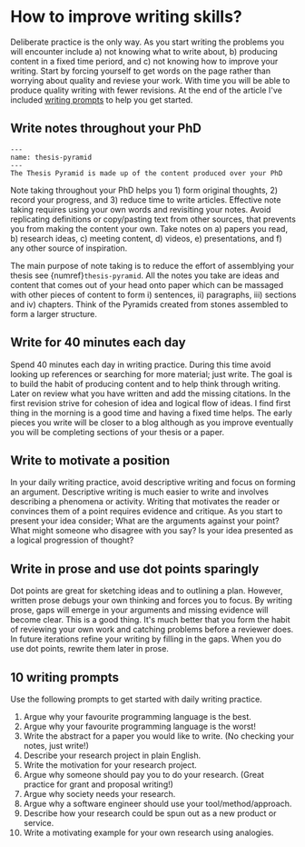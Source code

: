 # How to improve writing skills?

Deliberate practice is the only way. As you start writing the problems you will encounter include a) not knowing what to write about, b) producing content in a fixed time periord, and c) not knowing how to improve your writing. Start by forcing yourself to get words on the page rather than worrying about quality and reviese your work. With time you will be able to produce quality writing with fewer revisions. At the end of the article I've included [writing prompts](#10-writing-ideas) to help you get started.

## Write notes throughout your PhD

```{figure} ./figures/thesis-pyramid.svg
---
name: thesis-pyramid
---
The Thesis Pyramid is made up of the content produced over your PhD
```

Note taking throughout your PhD helps you 1) form original thoughts, 2) record your progress, and 3) reduce time to write articles. Effective note taking requires using your own words and revisiting your notes. Avoid replicating definitions or copy/pasting text from other sources, that prevents you from making the content your own. Take notes on a) papers you read, b) research ideas, c) meeting content, d) videos, e) presentations, and f) any other source of inspiration. 

The main purpose of note taking is to reduce the effort of assemblying your thesis see {numref}`thesis-pyramid`. All the notes you take are ideas and content that comes out of your head onto paper which can be massaged with other pieces of content to form i) sentences, ii) paragraphs, iii) sections and iv) chapters. Think of the Pyramids created from stones assembled to form a larger structure. 

## Write for 40 minutes each day

Spend 40 minutes each day in writing practice. During this time avoid looking up references or searching for more material; just write. The goal is to build the habit of producing content and to help think through writing. Later on review what you have written and add the missing citations. In the first revision strive for cohesion of idea and logical flow of ideas. I find first thing in the morning is a good time and having a fixed time helps. The early pieces you write will be closer to a blog although as you improve eventually you will be completing  sections of your thesis or a paper. 

## Write to motivate a position  

In your daily writing practice, avoid descriptive writing and focus on forming an argument. Descriptive writing is much easier to write and involves describing a phenomena or activity. Writing that motivates the reader or convinces them of a point requires evidence and critique. As you start to present your idea consider; What are the arguments against your point? What might someone who disagree with you say? Is your idea presented as a logical progression of thought? 

## Write in prose and use dot points sparingly 

Dot points are great for sketching ideas and to outlining a plan. However, written prose debugs your own thinking and forces you to focus. By writing prose, gaps will emerge in your arguments and missing evidence will become clear. This is a good thing. It's much better that you form the habit of reviewing your own work and catching problems before a reviewer does. In future iterations refine your writing by filling in the gaps. When you do use dot points, rewrite them later in prose.


## 10 writing prompts
Use the following prompts to get started with daily writing practice. 

1. Argue why your favourite programming language is the best. 
2. Argue why your favourite programming language is the worst!
3. Write the abstract for a paper you would like to write. (No checking your notes, just write!)
4. Describe your research project in plain English.
5. Write the motivation for your research project.
6. Argue why someone should pay you to do your research. (Great practice for grant and proposal writing!)
7. Argue why society needs your research. 
8. Argue why a software engineer should use your tool/method/approach. 
9. Describe how your research could be spun out as a new product or service. 
10. Write a motivating example for your own research using analogies. 






